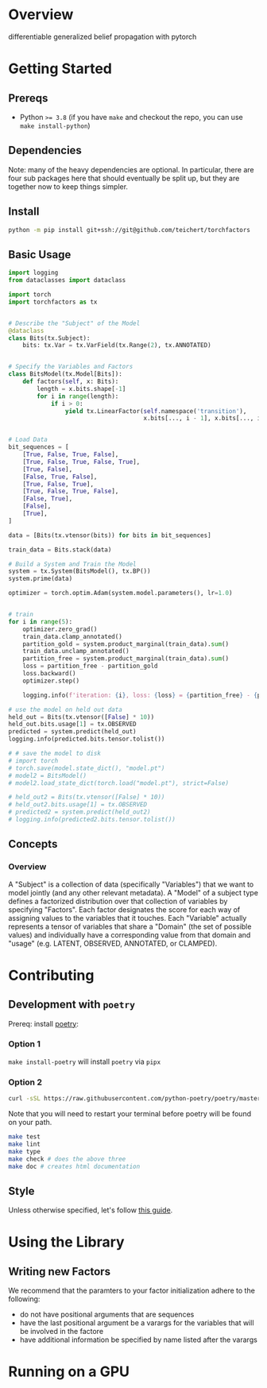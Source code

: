 # Overview
differentiable generalized belief propagation with pytorch

# Getting Started

## Prereqs
- Python `>= 3.8` (if you have `make` and checkout the repo, you can use `make install-python`)

## Dependencies
Note: many of the heavy dependencies are optional.  In particular, there are four sub packages here that should eventually be split up, but they are together now to keep things simpler.


## Install
<!--pytest-codeblocks:skip-->
```bash
python -m pip install git+ssh://git@github.com/teichert/torchfactors
```

## Basic Usage


```python
import logging
from dataclasses import dataclass

import torch
import torchfactors as tx


# Describe the "Subject" of the Model
@dataclass
class Bits(tx.Subject):
    bits: tx.Var = tx.VarField(tx.Range(2), tx.ANNOTATED)


# Specify the Variables and Factors
class BitsModel(tx.Model[Bits]):
    def factors(self, x: Bits):
        length = x.bits.shape[-1]
        for i in range(length):
            if i > 0:
                yield tx.LinearFactor(self.namespace('transition'),
                                      x.bits[..., i - 1], x.bits[..., i])


# Load Data
bit_sequences = [
    [True, False, True, False],
    [True, False, True, False, True],
    [True, False],
    [False, True, False],
    [True, False, True],
    [True, False, True, False],
    [False, True],
    [False],
    [True],
]

data = [Bits(tx.vtensor(bits)) for bits in bit_sequences]

train_data = Bits.stack(data)

# Build a System and Train the Model
system = tx.System(BitsModel(), tx.BP())
system.prime(data)

optimizer = torch.optim.Adam(system.model.parameters(), lr=1.0)


# train
for i in range(5):
    optimizer.zero_grad()
    train_data.clamp_annotated()
    partition_gold = system.product_marginal(train_data).sum()
    train_data.unclamp_annotated()
    partition_free = system.product_marginal(train_data).sum()
    loss = partition_free - partition_gold
    loss.backward()
    optimizer.step()

    logging.info(f'iteration: {i}, loss: {loss} = {partition_free} - {partition_gold}')

# use the model on held out data
held_out = Bits(tx.vtensor([False] * 10))
held_out.bits.usage[1] = tx.OBSERVED
predicted = system.predict(held_out)
logging.info(predicted.bits.tensor.tolist())

# # save the model to disk
# import torch
# torch.save(model.state_dict(), "model.pt")
# model2 = BitsModel()
# model2.load_state_dict(torch.load("model.pt"), strict=False)

# held_out2 = Bits(tx.vtensor([False] * 10))
# held_out2.bits.usage[1] = tx.OBSERVED
# predicted2 = system.predict(held_out2)
# logging.info(predicted2.bits.tensor.tolist())

```

## Concepts

### Overview

A "Subject" is a collection of data (specifically "Variables") that we want to
model jointly (and any other relevant metadata). A "Model" of a subject type
defines a factorized distribution over that collection of variables by
specifying "Factors".  Each factor designates the score for each way of
assigning values to the variables that it touches. Each "Variable" actually
represents a tensor of variables that share a "Domain" (the set of possible
values) and individually have a corresponding value from that domain and "usage"
(e.g. LATENT, OBSERVED, ANNOTATED, or CLAMPED).

# Contributing
## Development with `poetry`
Prereq: install [poetry](https://python-poetry.org/docs/#installation):

### Option 1
`make install-poetry` will install `poetry` via `pipx`


### Option 2

<!--pytest-codeblocks:skip-->
```bash
curl -sSL https://raw.githubusercontent.com/python-poetry/poetry/master/get-poetry.py | python -
```

Note that you will need to restart your terminal before poetry will be found on your path.

<!--pytest-codeblocks:skip-->
```bash
make test
make lint
make type
make check # does the above three
make doc # creates html documentation
```

## Style
Unless otherwise specified, let's follow [this guide](https://luminousmen.com/post/the-ultimate-python-style-guidelines).


# Using the Library

## Writing new Factors
We recommend that the paramters to your factor initialization adhere to the following:
- do not have positional arguments that are sequences
- have the last positional argument be a varargs for the variables that will be involved in the factore
- have additional information be specified by name listed after the varargs


# Running on a GPU

<!-- source /home/gqin2/scripts/acquire-gpu
echo $CUDA_VISIBLE_DEVICES
poetry run python /home/adamteichert/projects/torchfactors/examples/bits_lightning_gpu.py
# poetry run python -m pdb /home/adamteichert/projects/torchfactors/examples/mini_gpu.py -->
